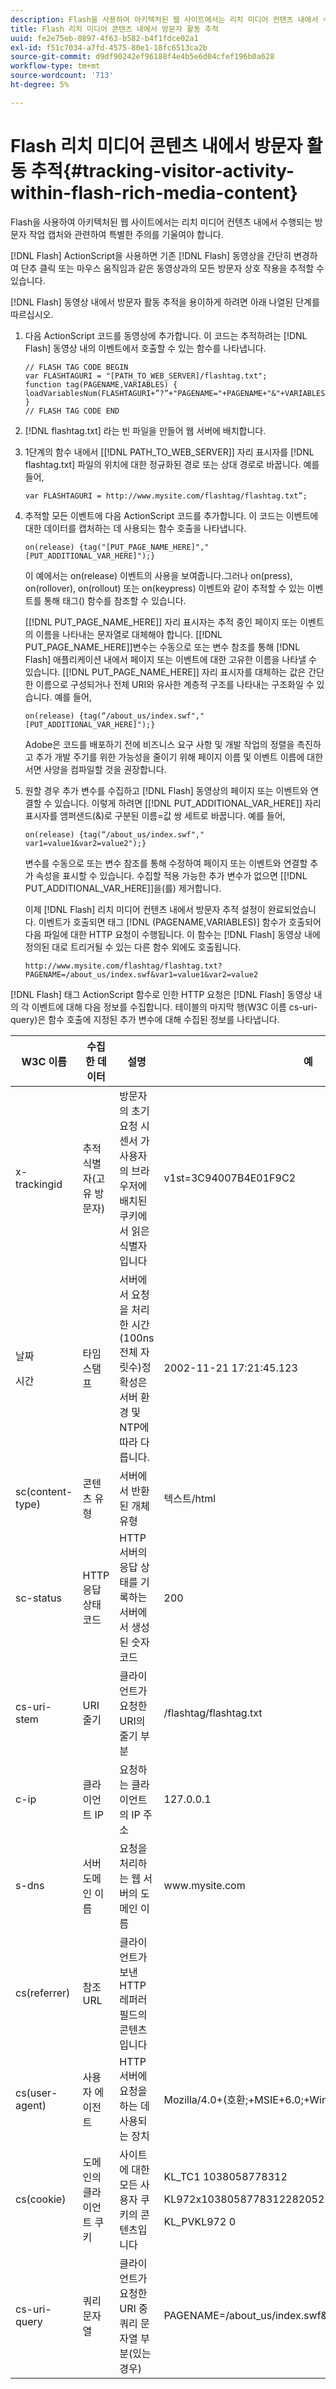 ```yaml
---
description: Flash을 사용하여 아키텍처된 웹 사이트에서는 리치 미디어 컨텐츠 내에서 수행되는 방문자 작업 캡처와 관련하여 특별한 주의를 기울여야 합니다.
title: Flash 리치 미디어 콘텐츠 내에서 방문자 활동 추적
uuid: fe2e75eb-0897-4f63-b582-b4f1fdce02a1
exl-id: f51c7034-a7fd-4575-80e1-18fc6513ca2b
source-git-commit: d9df90242ef96188f4e4b5e6d04cfef196b0a628
workflow-type: tm+mt
source-wordcount: '713'
ht-degree: 5%

---
```


# Flash 리치 미디어 콘텐츠 내에서 방문자 활동 추적{#tracking-visitor-activity-within-flash-rich-media-content}

Flash을 사용하여 아키텍처된 웹 사이트에서는 리치 미디어 컨텐츠 내에서 수행되는 방문자 작업 캡처와 관련하여 특별한 주의를 기울여야 합니다.

[!DNL Flash] ActionScript을 사용하면 기존 [!DNL Flash] 동영상을 간단히 변경하여 단추 클릭 또는 마우스 움직임과 같은 동영상과의 모든 방문자 상호 작용을 추적할 수 있습니다.

[!DNL Flash] 동영상 내에서 방문자 활동 추적을 용이하게 하려면 아래 나열된 단계를 따르십시오.

1. 다음 ActionScript 코드를 동영상에 추가합니다. 이 코드는 추적하려는 [!DNL Flash] 동영상 내의 이벤트에서 호출할 수 있는 함수를 나타냅니다.

   ```
   // FLASH TAG CODE BEGIN 
   var FLASHTAGURI = "[PATH_TO_WEB_SERVER]/flashtag.txt"; 
   function tag(PAGENAME,VARIABLES) { 
   loadVariablesNum(FLASHTAGURI+”?”+"PAGENAME="+PAGENAME+"&"+VARIABLES,0); 
   } 
   // FLASH TAG CODE END
   ```

1. [!DNL flashtag.txt] 라는 빈 파일을 만들어 웹 서버에 배치합니다.
1. 1단계의 함수 내에서 \[[!DNL PATH_TO_WEB_SERVER]\] 자리 표시자를 [!DNL flashtag.txt] 파일의 위치에 대한 정규화된 경로 또는 상대 경로로 바꿉니다. 예를 들어,

   ```
   var FLASHTAGURI = http://www.mysite.com/flashtag/flashtag.txt”;
   ```

1. 추적할 모든 이벤트에 다음 ActionScript 코드를 추가합니다. 이 코드는 이벤트에 대한 데이터를 캡처하는 데 사용되는 함수 호출을 나타냅니다.

   ```
   on(release) {tag("[PUT_PAGE_NAME_HERE]","[PUT_ADDITIONAL_VAR_HERE]");}
   ```

   이 예에서는 on(release) 이벤트의 사용을 보여줍니다.그러나 on(press), on(rollover), on(rollout) 또는 on(keypress) 이벤트와 같이 추적할 수 있는 이벤트를 통해 태그() 함수를 참조할 수 있습니다.

   \[[!DNL PUT_PAGE_NAME_HERE]\] 자리 표시자는 추적 중인 페이지 또는 이벤트의 이름을 나타내는 문자열로 대체해야 합니다. \[[!DNL PUT_PAGE_NAME_HERE]\]변수는 수동으로 또는 변수 참조를 통해 [!DNL Flash] 애플리케이션 내에서 페이지 또는 이벤트에 대한 고유한 이름을 나타낼 수 있습니다. \[[!DNL PUT_PAGE_NAME_HERE]\] 자리 표시자를 대체하는 값은 간단한 이름으로 구성되거나 전체 URI와 유사한 계층적 구조를 나타내는 구조화일 수 있습니다. 예를 들어,

   ```
   on(release) {tag(“/about_us/index.swf","[PUT_ADDITIONAL_VAR_HERE]");}
   ```

   Adobe은 코드를 배포하기 전에 비즈니스 요구 사항 및 개발 작업의 정렬을 촉진하고 추가 개발 주기를 위한 가능성을 줄이기 위해 페이지 이름 및 이벤트 이름에 대한 서면 사양을 컴파일할 것을 권장합니다.

1. 원할 경우 추가 변수를 수집하고 [!DNL Flash] 동영상의 페이지 또는 이벤트와 연결할 수 있습니다. 이렇게 하려면 \[[!DNL PUT_ADDITIONAL_VAR_HERE]\] 자리 표시자를 앰퍼샌드(&amp;)로 구분된 이름=값 쌍 세트로 바꿉니다. 예를 들어,

   ```
   on(release) {tag(“/about_us/index.swf"," var1=value1&var2=value2");}
   ```

   변수를 수동으로 또는 변수 참조를 통해 수정하여 페이지 또는 이벤트와 연결할 추가 속성을 표시할 수 있습니다. 수집할 적용 가능한 추가 변수가 없으면 \[[!DNL PUT_ADDITIONAL_VAR_HERE]\]을(를) 제거합니다.

   이제 [!DNL Flash] 리치 미디어 컨텐츠 내에서 방문자 추적 설정이 완료되었습니다. 이벤트가 호출되면 태그 [!DNL (PAGENAME,VARIABLES)] 함수가 호출되어 다음 파일에 대한 HTTP 요청이 수행됩니다. 이 함수는 [!DNL Flash] 동영상 내에 정의된 대로 트리거될 수 있는 다른 함수 외에도 호출됩니다.

   ```
   http://www.mysite.com/flashtag/flashtag.txt?PAGENAME=/about_us/index.swf&var1=value1&var2=value2
   ```

[!DNL Flash] 태그 ActionScript 함수로 인한 HTTP 요청은 [!DNL Flash] 동영상 내의 각 이벤트에 대해 다음 정보를 수집합니다. 테이블의 마지막 행(W3C 이름 cs-uri-query)은 함수 호출에 지정된 추가 변수에 대해 수집된 정보를 나타냅니다.

<table id="table_A7ED9D38F36B4405947B2F48EA94D3C4"> 
 <thead> 
  <tr> 
   <th colname="col1" class="entry"> W3C 이름 </th> 
   <th colname="col2" class="entry"> 수집한 데이터 </th> 
   <th colname="col3" class="entry"> 설명 </th> 
   <th colname="col4" class="entry"> 예 </th> 
  </tr> 
 </thead>
 <tbody> 
  <tr> 
   <td colname="col1"> x-trackingid </td> 
   <td colname="col2"> 추적 식별자(고유 방문자) </td> 
   <td colname="col3"> 방문자의 초기 요청 시 <span class="wintitle"> 센서 </span>가 사용자의 브라우저에 배치된 쿠키에서 읽은 식별자입니다 </td> 
   <td colname="col4"> v1st=3C94007B4E01F9C2 </td> 
  </tr> 
  <tr> 
   <td colname="col1"> <p>날짜 </p> <p>시간 </p> </td> 
   <td colname="col2"> 타임스탬프 </td> 
   <td colname="col3"> 서버에서 요청을 처리한 시간(100ns 전체 자릿수)정확성은 서버 환경 및 NTP에 따라 다릅니다. </td> 
   <td colname="col4"> 2002-11-21 17:21:45.123 </td> 
  </tr> 
  <tr> 
   <td colname="col1"> sc(content-type) </td> 
   <td colname="col2"> 콘텐츠 유형 </td> 
   <td colname="col3"> 서버에서 반환된 개체 유형 </td> 
   <td colname="col4"> 텍스트/html </td> 
  </tr> 
  <tr> 
   <td colname="col1"> sc-status </td> 
   <td colname="col2"> HTTP 응답 상태 코드 </td> 
   <td colname="col3"> HTTP 서버의 응답 상태를 기록하는 서버에서 생성된 숫자 코드 </td> 
   <td colname="col4"> 200 </td> 
  </tr> 
  <tr> 
   <td colname="col1"> cs-uri-stem </td> 
   <td colname="col2"> URI 줄기 </td> 
   <td colname="col3"> 클라이언트가 요청한 URI의 줄기 부분 </td> 
   <td colname="col4"> /flashtag/flashtag.txt </td> 
  </tr> 
  <tr> 
   <td colname="col1"> c-ip </td> 
   <td colname="col2"> 클라이언트 IP </td> 
   <td colname="col3"> 요청하는 클라이언트의 IP 주소 </td> 
   <td colname="col4"> 127.0.0.1 </td> 
  </tr> 
  <tr> 
   <td colname="col1"> s-dns </td> 
   <td colname="col2"> 서버 도메인 이름 </td> 
   <td colname="col3"> 요청을 처리하는 웹 서버의 도메인 이름 </td> 
   <td colname="col4"> www.mysite.com </td> 
  </tr> 
  <tr> 
   <td colname="col1"> cs(referrer) </td> 
   <td colname="col2"> 참조 URL </td> 
   <td colname="col3"> 클라이언트가 보낸 HTTP 레퍼러 필드의 콘텐츠입니다 </td> 
   <td colname="col4"></td> 
  </tr> 
  <tr> 
   <td colname="col1"> cs(user-agent) </td> 
   <td colname="col2"> 사용자 에이전트 </td> 
   <td colname="col3"> HTTP 서버에 요청을 하는 데 사용되는 장치 </td> 
   <td colname="col4"> Mozilla/4.0+(호환;+MSIE+6.0;+Windows+NT+5.1) </td> 
  </tr> 
  <tr> 
   <td colname="col1"> cs(cookie) </td> 
   <td colname="col2"> 도메인의 클라이언트 쿠키 </td> 
   <td colname="col3"> 사이트에 대한 모든 사용자 쿠키의 콘텐츠입니다 </td> 
   <td colname="col4"> <p>KL_TC1 1038058778312 </p> <p>KL972x1038058778312282052 </p> <p>KL_PVKL972 0 </p> </td> 
  </tr> 
  <tr> 
   <td colname="col1"> cs-uri-query </td> 
   <td colname="col2"> 쿼리 문자열 </td> 
   <td colname="col3"> 클라이언트가 요청한 URI 중 쿼리 문자열 부분(있는 경우) </td> 
   <td colname="col4"> PAGENAME=/about_us/index.swf&amp;var1=value1&amp;var2=value2 </td> 
  </tr> 
 </tbody> 
</table>
